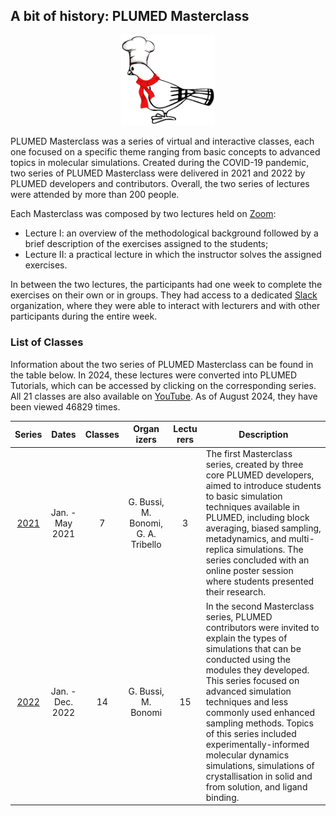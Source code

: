 A bit of history: PLUMED Masterclass
------------------

<center><img width=150 src="pigeon-MC.png"></center>

PLUMED Masterclass was a series of virtual and interactive classes, each one
focused on a specific theme ranging from basic concepts to advanced topics in molecular simulations.
Created during the COVID-19 pandemic, two series of PLUMED Masterclass were delivered in 2021 and 2022 by PLUMED developers and contributors.
Overall, the two series of lectures were attended by more than 200 people.

Each Masterclass was composed by two lectures held on [Zoom](https://zoom.us/): 
* Lecture I: an overview of the methodological background followed by a brief description of the exercises assigned to the students;
* Lecture II: a practical lecture in which the instructor solves the assigned exercises.

In between the two lectures, the participants had one week to complete the exercises on their own or in groups.
They had access to a dedicated [Slack](https://slack.com/) organization, where they were able to
interact with lecturers and with other participants during the entire week.

### List of Classes

Information about the two series of PLUMED Masterclass can be found in the table below. In 2024, these lectures were converted into PLUMED Tutorials, which can be accessed by clicking on the corresponding series. All 21 classes are also available on [YouTube](https://www.youtube.com/@plumedorg1402). As of August 2024, they have been viewed 46829 times.

| Series | Dates | Classes | Organ<br>izers | Lectu<br>rers | Description |
| :---------: | :---------: | :----------: | :----------: | :---------: | ----------- |
| [2021](https://www.plumed-tutorials.org/browse?search=masterclass-2021) | Jan. - May 2021 | 7 | G. Bussi, M. Bonomi, G. A. Tribello | 3 | The first Masterclass series, created by three core PLUMED developers, aimed to introduce students to basic simulation techniques available in PLUMED, including block averaging, biased sampling, metadynamics, and multi-replica simulations. The series concluded with an online poster session where students presented their research. |
| [2022](https://www.plumed-tutorials.org/browse?search=masterclass-2022) | Jan. - Dec. 2022 | 14 | G. Bussi, M. Bonomi | 15 | In the second Masterclass series, PLUMED contributors were invited to explain the types of simulations that can be conducted using the modules they developed. This series focused on advanced simulation techniques and less commonly used enhanced sampling methods. Topics of this series included experimentally-informed molecular dynamics simulations, simulations of crystallisation in solid and from solution, and ligand binding. | 
